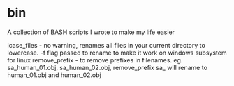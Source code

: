 # bin
A collection of BASH scripts I wrote to make my life easier

lcase_files   - no warning, renames all files in your current directory to lowercase. -f flag passed to rename to make it work on windows subsystem for linux
remove_prefix - to remove prefixes in filenames.  eg.  sa_human_01.obj, sa_human_02.obj, remove_prefix sa_ will rename to human_01.obj and human_02.obj

